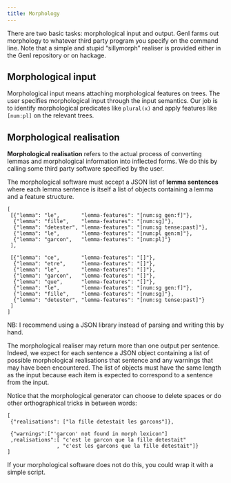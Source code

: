 ```yaml
---
title: Morphology
---
```


There are two basic tasks: morphological input and output. GenI farms
out morphology to whatever third party program you specify on the
command line. Note that a simple and stupid “sillymorph” realiser is
provided either in the GenI repository or on hackage.

## Morphological input

Morphological input means attaching morphological features on trees. The
user specifies morphological input through the input semantics. Our job
is to identify morphological predicates like `plural(x)` and apply
features like `[num:pl]` on the relevant trees.

## Morphological realisation

**Morphological realisation** refers to the actual process of converting
lemmas and morphological information into inflected forms. We do this by
calling some third party software specified by the user.

The morphological software must accept a JSON list of **lemma sentences**
where each lemma sentence is itself a list of objects containing a lemma
and a feature structure.

    [
     [{"lemma": "le",       "lemma-features": "[num:sg gen:f]"},
      {"lemma": "fille",    "lemma-features": "[num:sg]"},
      {"lemma": "detester", "lemma-features": "[num:sg tense:past]"},
      {"lemma": "le",       "lemma-features": "[num:pl gen:m]"},
      {"lemma": "garcon",   "lemma-features": "[num:pl]"}
     ],

     [{"lemma": "ce",       "lemma-features": "[]"},
      {"lemma": "etre",     "lemma-features": "[]"},
      {"lemma": "le",       "lemma-features": "[]"},
      {"lemma": "garcon",   "lemma-features": "[]"},
      {"lemma": "que",      "lemma-features": "[]"},
      {"lemma": "le",       "lemma-features": "[num:sg gen:f]"},
      {"lemma": "fille",    "lemma-features": "[num:sg]"},
      {"lemma": "detester", "lemma-features": "[num:sg tense:past]"}
     ]
    ]

NB: I recommend using a JSON library instead of parsing and writing this
by hand.

The morphological realiser may return more than one output per sentence.
Indeed, we expect for each sentence a JSON object containing a list of
possible morphological realisations that sentence and any warnings that
may have been encountered.  The list of objects must have the same length as
the input because each item is expected to correspond to a sentence from
the input.

Notice that the morphological generator can choose to delete spaces or
do other orthographical tricks in between words:

    [
     {"realisations": ["la fille detestait les garcons"]},

     {"warnings":["'garcon' not found in morph lexicon"]
     ,realisations":[ "c'est le garcon que la fille detestait"
                    , "c'est les garcons que la fille detestait"]}
    ]

If your morphological software does not do this, you could wrap it with
a simple script.
